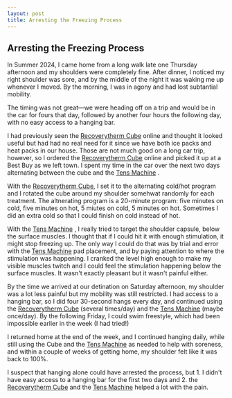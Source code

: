 ```yaml
---
layout: post
title: Arresting the Freezing Process
---
```


## Arresting the Freezing Process
<a id="arresting-the-process"></a>

In Summer 2024, I came home from a long walk late one Thursday afternoon and my shoulders were completely fine. After dinner, I noticed my right shoulder was sore, and by the middle of the night it was waking me up whenever I moved. By the morning, I was in agony and had lost subtantial mobility.

The timing was not great—we were heading off on a trip and would be in the car for fours that day, followed by another four hours the following day, with no easy access to a hanging bar.

I had previously seen the [Recoverytherm Cube](#recoverytherm-cube) online and thought it looked useful but had had no real need for it since we have both ice packs and heat packs in our house. Those are not much good on a long car trip, however, so I ordered the [Recoverytherm Cube](#recoverytherm-cube) online and picked it up at a Best Buy as we left town. I spent my time in the car over the next two days alternating between the cube and the [Tens Machine](#powerdot-tens-machine)  . 

With the [Recoverytherm Cube](#recoverytherm-cube), I set it to the alternating cold/hot program and I rotated the cube around my shoulder somehwat randomly for each treatment. The altnerating program is a 20-minute program: five minutes on cold, five minutes on hot, 5 miutes on cold, 5 minutes on hot. Sometimes I did an extra cold so that I could finish on cold instead of hot. 

With the [Tens Machine](#powerdot-tens-machine)  , I really tried to target the shoulder capsule, below the surface muscles. I thought that if I could hit it with enough stimulation, it might stop freezing up. The only way I could do that was by trial and error with the [Tens Machine](#powerdot-tens-machine)   pad placement, and by paying attention to where the stimulation was happening. I cranked the level high enough to make my visible muscles twitch and I could feel the stimulation happening below the surface muscles. It wasn't exactly pleasant but it wasn't painful either.

By the time we arrived at our detination on Saturday afternoon, my shoulder was a lot less painful but my mobility was still restricted. I had access to a hanging bar, so I did four 30-second hangs every day, and continued using the [Recoverytherm Cube](#recoverytherm-cube) (several times/day) and the [Tens Machine](#powerdot-tens-machine)  (maybe once/day). By the following Friday, I could swim freestyle, which had been impossible earlier in the week (I had tried!)

I returned home at the end of the week, and I continued hanging daily, while still using the Cube and the [Tens Machine](#powerdot-tens-machine)  as needed to help with soreness, and within a couple of weeks of getting home, my shoulder felt like it was back to 100%.

I suspect that hanging alone could have arrested the process, but 1. I didn't have easy access to a hanging bar for the first two days and 2. the [Recoverytherm Cube](#recoverytherm-cube) and the [Tens Machine](#powerdot-tens-machine)  helped a lot with the pain.

